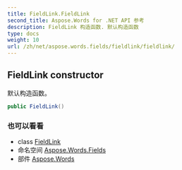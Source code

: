 ```yaml
---
title: FieldLink.FieldLink
second_title: Aspose.Words for .NET API 参考
description: FieldLink 构造函数. 默认构造函数
type: docs
weight: 10
url: /zh/net/aspose.words.fields/fieldlink/fieldlink/
---
```

## FieldLink constructor

默认构造函数。

```csharp
public FieldLink()
```

### 也可以看看

* class [FieldLink](../)
* 命名空间 [Aspose.Words.Fields](../../fieldlink/)
* 部件 [Aspose.Words](../../../)


